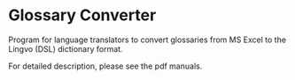 # Glossary Converter
Program for language translators to convert glossaries from MS Excel to the Lingvo (DSL) dictionary format.

For detailed description, please see the pdf manuals.